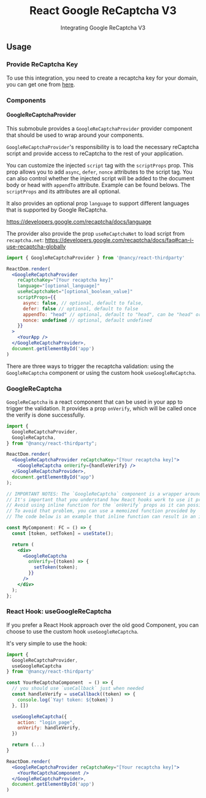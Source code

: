 <h1 align="center">React Google ReCaptcha V3</h1>
<div align="center">

Integrating Google ReCaptcha V3

</div>

## Usage

### Provide ReCaptcha Key

To use this integration, you need to create a recaptcha key for your domain, you can get one from [here](https://www.google.com/recaptcha/intro/v3.html).

### Components

#### GoogleReCaptchaProvider

This submobule provides a `GoogleReCaptchaProvider` provider component that should be used to wrap around your components.

`GoogleReCaptchaProvider`'s responsibility is to load the necessary reCaptcha script and provide access to reCaptcha to the rest of your application.

You can customize the injected `script` tag with the `scriptProps` prop. This prop allows you to add `async`, `defer`, `nonce` attributes to the script tag. You can also control whether the injected script will be added to the document body or head with `appendTo` attribute. Example can be found belows. The `scriptProps` and its attributes are all optional.

It also provides an optional prop `language` to support different languages that is supported by Google ReCaptcha.

<https://developers.google.com/recaptcha/docs/language>

The provider also provide the prop `useReCaptchaNet` to load script from `recaptcha.net`:
<https://developers.google.com/recaptcha/docs/faq#can-i-use-recaptcha-globally>

```jsx
import { GoogleReCaptchaProvider } from '@nancy/react-thirdparty'

ReactDom.render(
  <GoogleReCaptchaProvider
    reCaptchaKey="[Your recaptcha key]"
    language="[optional_language]"
    useReCaptchaNet="[optional_boolean_value]"
    scriptProps={{
      async: false, // optional, default to false,
      defer: false // optional, default to false
      appendTo: "head" // optional, default to "head", can be "head" or "body",
      nonce: undefined // optional, default undefined
    }}
  >
    <YourApp />
  </GoogleReCaptchaProvider>,
  document.getElementById('app')
)
```

There are three ways to trigger the recaptcha validation: using the `GoogleReCaptcha` component or using the custom hook `useGoogleReCaptcha`.

### GoogleReCaptcha

`GoogleReCaptcha` is a react component that can be used in your app to trigger the validation. It provides a prop `onVerify`, which will be called once the verify is done successfully.

```jsx
import {
  GoogleReCaptchaProvider,
  GoogleReCaptcha,
} from "@nancy/react-thirdparty";

ReactDom.render(
  <GoogleReCaptchaProvider reCaptchaKey="[Your recaptcha key]">
    <GoogleReCaptcha onVerify={handleVerify} />
  </GoogleReCaptchaProvider>,
  document.getElementById("app")
);
```

```jsx
// IMPORTANT NOTES: The `GoogleReCaptcha` component is a wrapper around `useGoogleReCaptcha` hook and use `useEffect` to run the verification.
// It's important that you understand how React hooks work to use it properly.
// Avoid using inline function for the `onVerify` props as it can possibly cause the verify function to run continously.
// To avoid that problem, you can use a memoized function provided by `React.useCallback` or a class method
// The code below is an example that inline function can result in an infinite loop and the verify function runs continously:

const MyComponent: FC = () => {
  const [token, setToken] = useState();

  return (
    <div>
      <GoogleReCaptcha
        onVerify={(token) => {
          setToken(token);
        }}
      />
    </div>
  );
};
```

### React Hook: useGoogleReCaptcha

If you prefer a React Hook approach over the old good Component, you can choose to use the custom hook `useGoogleReCaptcha`.

It's very simple to use the hook:

```jsx
import {
  GoogleReCaptchaProvider,
  useGoogleReCaptcha
} from '@nancy/react-thirdparty'

const YourReCaptchaComponent  = () => {
  // you should use `useCallback` just when needed
  const handleVerify = useCallback((token) => {
    console.log(`Yay! token: ${token}`)
  }, [])

  useGoogleReCaptcha({
    action: "login_page",
    onVerify: handleVerify,
  })

  return (...)
}

ReactDom.render(
  <GoogleReCaptchaProvider reCaptchaKey="[Your recaptcha key]">
    <YourReCaptchaComponent />
  </GoogleReCaptchaProvider>,
  document.getElementById('app')
)
```
